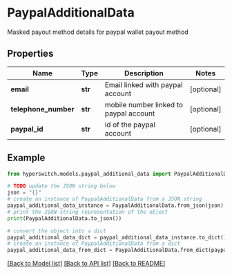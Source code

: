 # PaypalAdditionalData

Masked payout method details for paypal wallet payout method

## Properties

Name | Type | Description | Notes
------------ | ------------- | ------------- | -------------
**email** | **str** | Email linked with paypal account | [optional] 
**telephone_number** | **str** | mobile number linked to paypal account | [optional] 
**paypal_id** | **str** | id of the paypal account | [optional] 

## Example

```python
from hyperswitch.models.paypal_additional_data import PaypalAdditionalData

# TODO update the JSON string below
json = "{}"
# create an instance of PaypalAdditionalData from a JSON string
paypal_additional_data_instance = PaypalAdditionalData.from_json(json)
# print the JSON string representation of the object
print(PaypalAdditionalData.to_json())

# convert the object into a dict
paypal_additional_data_dict = paypal_additional_data_instance.to_dict()
# create an instance of PaypalAdditionalData from a dict
paypal_additional_data_from_dict = PaypalAdditionalData.from_dict(paypal_additional_data_dict)
```
[[Back to Model list]](../README.md#documentation-for-models) [[Back to API list]](../README.md#documentation-for-api-endpoints) [[Back to README]](../README.md)


